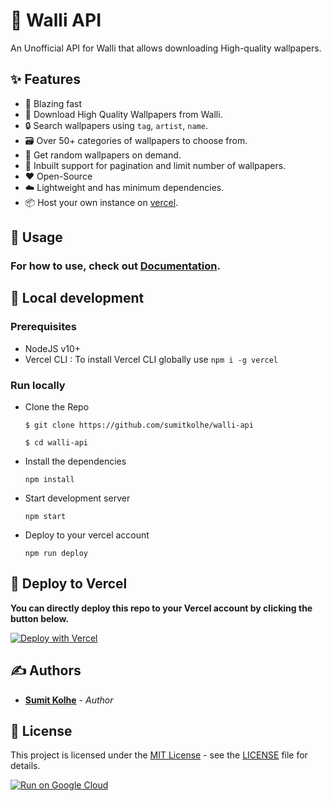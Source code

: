 # :rainbow: Walli API

An Unofficial API for Walli that allows downloading High-quality wallpapers.

## :sparkles: Features

- :rocket: Blazing fast
- :sunrise_over_mountains: Download High Quality Wallpapers from Walli.
- :lock: Search wallpapers using `tag`, `artist`, `name`.
- :card_file_box: Over 50+ categories of wallpapers to choose from.
- :rainbow: Get random wallpapers on demand.
- :page_with_curl: Inbuilt support for pagination and limit number of wallpapers.
- :heart: Open-Source
- :cloud: Lightweight and has minimum dependencies.
- :package: Host your own instance on [vercel](https://vercel.com).

## :mag_right: Usage

###  For how to use, check out [Documentation](https://sumitkolhe.gitbook.io/walli).

## :construction_worker: Local development

### Prerequisites

- NodeJS v10+
- Vercel CLI : To install Vercel CLI globally use `npm i -g vercel`

### Run locally

- Clone the Repo

  ```
  $ git clone https://github.com/sumitkolhe/walli-api

  $ cd walli-api
  ```

- Install the dependencies

  ```
  npm install
  ```

- Start development server

  ```
  npm start
  ```

- Deploy to your vercel account

  ```
  npm run deploy
  ```

## :rocket: Deploy to Vercel

**You can directly deploy this repo to your Vercel account by clicking the button below.**
<br>

[![Deploy with Vercel](https://vercel.com/button)](https://vercel.com/import/project?template=https://github.com/sumitkolhe/walli-api)

## ✍️ Authors

- [**Sumit Kolhe**](https://github.com/sumitkolhe) - _Author_

## 📜 License

This project is licensed under the [MIT License](https://opensource.org/licenses/MIT) - see the [LICENSE](LICENSE) file for details.


[![Run on Google Cloud](https://deploy.cloud.run/button.svg)](https://deploy.cloud.run)
